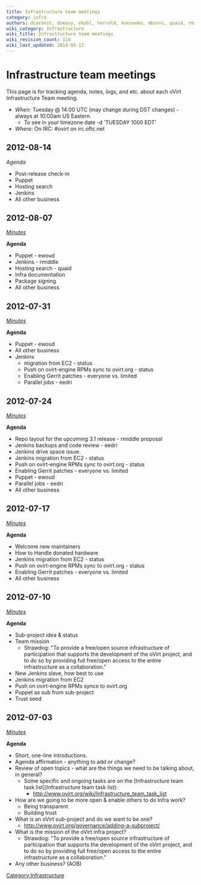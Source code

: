 ```yaml
---
title: Infrastructure team meetings
category: infra
authors: dcaroest, dneary, ekohl, herrold, knesenko, mburns, quaid, rmiddle
wiki_category: Infrastructure
wiki_title: Infrastructure team meetings
wiki_revision_count: 114
wiki_last_updated: 2014-05-12
---
```


# Infrastructure team meetings

This page is for tracking agenda, notes, logs, and etc. about each oVirt Infrastructure Team meeting.

*   *When:* Tuesday @ 14:00 UTC (may change during DST changes) - always at 10:00am US Eastern.
    -   To see in your timezone date -d 'TUESDAY 1000 EDT'
*   *Where:* On IRC: #ovirt on irc.oftc.net

## 2012-08-14

*Agenda*

*   Post-release check-in
*   Puppet
*   Hosting search
*   Jenkins
*   All other business

## 2012-08-07

*[Minutes](http://ovirt.org/meetings/ovirt/2012/ovirt.2012-08-07-14.01.html)*

**Agenda**

*   Puppet - ewoud
*   Jenkins - rmiddle
*   Hosting search - quaid
*   Infra documentation
*   Package signing
*   All other business

## 2012-07-31

*[Minutes](http://lists.ovirt.org/pipermail/infra/2012-July/000745.html)*

**Agenda**

*   Puppet - ewoud
*   All other business
*   Jenkins
    -   migration from EC2 - status
    -   Push on ovirt-engine RPMs sync to ovirt.org - status
    -   Enabling Gerrit patches - everyone vs. limited
    -   Parallel jobs - eedri

## 2012-07-24

*[Minutes](http://ovirt.org/meetings/ovirt/2012/ovirt.2012-07-24-14.01.html)*

**Agenda**

*   Repo layout for the upcoming 3.1 release - rmiddle proposal
*   Jenkins backups and code review - eedri
*   Jenkins drive space issue.
*   Jenkins migration from EC2 - status
*   Push on ovirt-engine RPMs sync to ovirt.org - status
*   Enabling Gerrit patches - everyone vs. limited
*   Puppet - ewoud
*   Parallel jobs - eedri
*   All other business

## 2012-07-17

*[Minutes](http://ovirt.org/meetings/ovirt/2012/ovirt.2012-07-17-14.00.html)*

**Agenda**

*   Welcome new maintainers
*   How to Handle donated hardware
*   Jenkins migration from EC2 - status
*   Push on ovirt-engine RPMs sync to ovirt.org - status
*   Enabling Gerrit patches - everyone vs. limited
*   All other business

## 2012-07-10

*[Minutes](http://ovirt.org/meetings/ovirt/2012/ovirt.2012-07-10-14.00.html)*

**Agenda**

*   Sub-project idea & status
*   Team mission
    -   Strawdog: "To provide a free/open source infrastructure of participation that supports the development of the oVirt project, and to do so by providing full free/open access to the entire infrastructure as a collaboration."
*   New Jenkins slave, how best to use
*   Jenkins migration from EC2
*   Push on ovirt-engine RPMs synce to ovirt.org
*   Puppet as sub from sub-project
*   Trust seed

## 2012-07-03

*[Minutes](http://ovirt.org/meetings/ovirt/2012/ovirt.2012-07-03-14.00.html)*

**Agenda**

*   Short, one-line introductions.
*   Agenda affirmation - anything to add or change?
*   Review of open topics - what are the things we need to be talking about, in general?
    -   Some specific and ongoing tasks are on the [Infrastructure team task list](Infrastructure team task list):
        -   <http://www.ovirt.org/wiki/Infrastructure_team_task_list>
*   How are we going to be more open & enable others to do Infra work?
    -   Being transparent
    -   Building trust
*   What is an oVirt sub-project and do we want to be one?
    -   <http://www.ovirt.org/governance/adding-a-subproject/>
*   What is the mission of the oVirt infra project?
    -   Strawdog: "To provide a free/open source infrastructure of participation that supports the development of the oVirt project, and to do so by providing full free/open access to the entire infrastructure as a collaboration."
*   Any other business? (AOB)

<Category:Infrastructure>
